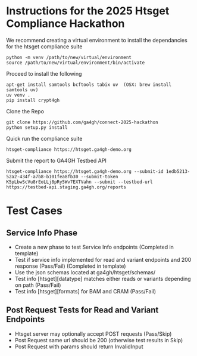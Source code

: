 # Instructions for the 2025 Htsget Compliance Hackathon

We recommend creating a virtual environment to install the dependancies for the htsget compliance suite
```
python -m venv /path/to/new/virtual/environment
source /path/to/new/virtual/environment/bin/activate
```

Proceed to install the following
```
apt-get install samtools bcftools tabix uv  (OSX: brew install samtools uv)
uv venv .
pip install crypt4gh
```

Clone the Repo
```
git clone https://github.com/ga4gh/connect-2025-hackathon
python setup.py install
```

Quick run the compliance suite
```
htsget-compliance https://htsget.ga4gh-demo.org
```

Submit the report to GA4GH Testbed API
```
htsget-compliance https://htsget.ga4gh-demo.org --submit-id 1edb5213-52a2-434f-a7b8-b101fea8fb30 --submit-token K5pLbwScVu8rEoLLj8pRy5Wv7EXTVahn --submit --testbed-url https://testbed-api.staging.ga4gh.org/reports
```
# Test Cases
## Service Info Phase
- Create a new phase to test Service Info endpoints (Completed in template)
- Test if service info implemented for read and variant endpoints and 200 response (Pass/Fail) (Completed in template)
- Use the json schemas located at ga4gh/htsget/schemas/ 
- Test info [htsget][datatype] matches either reads or variants depending on path (Pass/Fail)
- Test info [htsget][formats] for BAM and CRAM (Pass/Fail)

## Post Request Tests for Read and Variant Endpoints
- Htsget server may optionally accept POST requests (Pass/Skip)
- Post Request same url should be 200 (otherwise test results in Skip)
- Post Request with params should return InvalidInput



